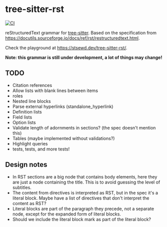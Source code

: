 # tree-sitter-rst

[![CI](https://github.com/stsewd/tree-sitter-rst/workflows/CI/badge.svg)](https://github.com/stsewd/tree-sitter-rst/actions?query=workflow%3ACI+branch%3Amaster)

reStructuredText grammar for [tree-sitter](https://tree-sitter.github.io/tree-sitter/).
Based on the specification from  <https://docutils.sourceforge.io/docs/ref/rst/restructuredtext.html>.

Check the playground at <https://stsewd.dev/tree-sitter-rst/>.

**Note: this grammar is still under development, a lot of things may change!**

## TODO

- Citation references
- Allow lists with blank lines between items
- roles
- Nested line blocks
- Parse external hyperlinks (standalone_hyperlink)
- Definition lists
- Field lists
- Option lists
- Validate length of adornments in sections? (the spec doesn't mention this)
- Tables (maybe implemented without validations?)
- Highlight queries
- tests, tests, and more tests!

## Design notes

- In RST sections are a big node that contains body elements,
  here they are just a node containing the title.
  This is to avoid guessing the level of subtitles.
- The content from directives is interpreted as RST,
  but in the spec it's a literal block.
  Maybe have a list of directives that don't interpret the content as RST?
- Literal blocks are part of the paragraph they precede, not a separate node,
  except for the expanded form of literal blocks.
- Should we include the literal block mark as part of the literal block?

